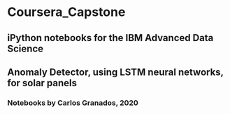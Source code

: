# Coursera_Capstone

## iPython notebooks for the IBM Advanced Data Science

## Anomaly Detector, using LSTM neural networks, for solar panels

### Notebooks by Carlos Granados, 2020
